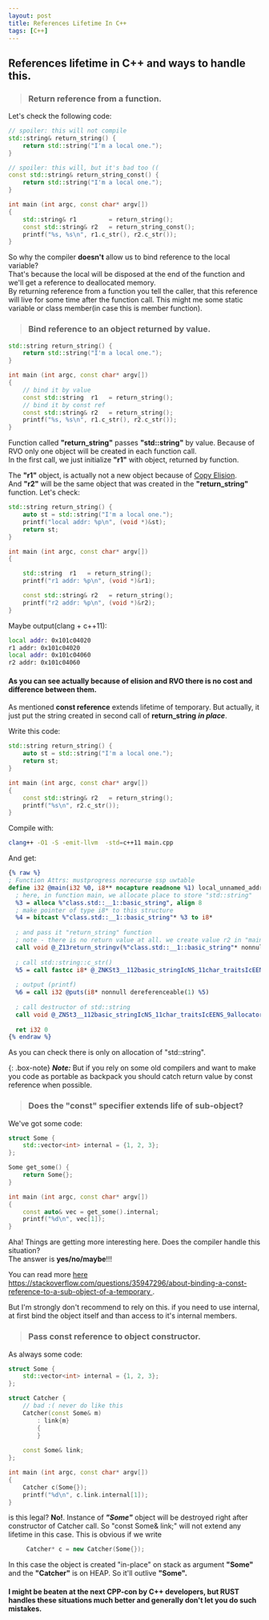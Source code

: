 ```yaml
---
layout: post
title: References Lifetime In C++
tags: [C++]
---
```


## References lifetime in C++ and ways to handle this.

> 
> ### Return reference from a function.
>

Let's check the following code:

```c++
// spoiler: this will not compile
std::string& return_string() {
    return std::string("I'm a local one.");
}

// spoiler: this will, but it's bad too ((
const std::string& return_string_const() {
    return std::string("I'm a local one.");
}

int main (int argc, const char* argv[])
{
    std::string& r1         = return_string();
    const std::string& r2   = return_string_const();    
    printf("%s, %s\n", r1.c_str(), r2.c_str());
}
```

So why the compiler **doesn't** allow us to bind reference to the local variable?  
That's  because the local will be disposed at the end of the function and we'll get a reference to deallocated memory.  
By returning reference from a function you tell the caller, that this reference will live for some time after the function call. This might me some static variable 
or class member(in case this is member function).

> 
> ### Bind reference to an object returned by value.
>

```c++
std::string return_string() {
    return std::string("I'm a local one.");
}

int main (int argc, const char* argv[])
{
    // bind it by value
    const std::string  r1   = return_string();    
    // bind it by const ref
    const std::string& r2   = return_string();
    printf("%s, %s\n", r1.c_str(), r2.c_str());
}
```

Function called __"return_string"__ passes __"std::string"__ by value. Because of RVO only one object will be created in each function call.  
In the first call, we just initialize __"r1"__ with object, returned by function. 


The __"r1"__ object, is actually not a new object because of [Copy Elision](https://en.cppreference.com/w/cpp/language/copy_elision).  
And __"r2"__ will be the same object that was created in the __"return_string"__ function. Let's check:

```c++
std::string return_string() {
    auto st = std::string("I'm a local one.");
    printf("local addr: %p\n", (void *)&st);
    return st;
}

int main (int argc, const char* argv[])
{

    std::string  r1   = return_string();
    printf("r1 addr: %p\n", (void *)&r1);

    const std::string& r2   = return_string();
    printf("r2 addr: %p\n", (void *)&r2);
}
```

Maybe output(clang + c++11):
```bash
local addr: 0x101c04020
r1 addr: 0x101c04020
local addr: 0x101c04060
r2 addr: 0x101c04060
```

#### As you can see actually because of elision and RVO there is no cost and difference between them.

As mentioned **const reference** extends lifetime of temporary. But actually, it just put the string created in second call of **return_string** ___in place___.  

Write this code: 

```c++
std::string return_string() {
    auto st = std::string("I'm a local one.");
    return st;
}

int main (int argc, const char* argv[])
{
    const std::string& r2   = return_string();    
    printf("%s\n", r2.c_str());
}
```
Compile with:
```bash
clang++ -O1 -S -emit-llvm  -std=c++11 main.cpp
```
And get:
```llvm
{% raw %}
; Function Attrs: mustprogress norecurse ssp uwtable
define i32 @main(i32 %0, i8** nocapture readnone %1) local_unnamed_addr #3 personality i8* bitcast (i32 (...)* @__gxx_personality_v0 to i8*) {
  ; here, in function main, we allocate place to store "std::string"
  %3 = alloca %"class.std::__1::basic_string", align 8
  ; make pointer of type i8* to this structure
  %4 = bitcast %"class.std::__1::basic_string"* %3 to i8*  
  
  ; and pass it "return_string" function
  ; note - there is no return value at all. we create value r2 in "main" frame.
  call void @_Z13return_stringv(%"class.std::__1::basic_string"* nonnull sret(%"class.std::__1::basic_string") align 8 %3)
  
  ; call std::string::c_str()
  %5 = call fastcc i8* @_ZNKSt3__112basic_stringIcNS_11char_traitsIcEENS_9allocatorIcEEE5c_strEv(%"class.std::__1::basic_string"* nonnull %3) #18
  
  ; output (printf)
  %6 = call i32 @puts(i8* nonnull dereferenceable(1) %5)
  
  ; call destructor of std::string
  call void @_ZNSt3__112basic_stringIcNS_11char_traitsIcEENS_9allocatorIcEEED1Ev(%"class.std::__1::basic_string"* nonnull %3) #18  
  
  ret i32 0
{% endraw %}  
```

As you can check there is only on allocation of "std::string".

{: .box-note}
**_Note:_** But if you rely on some old compilers and want to make you code as portable as backpack you should catch return value by const reference when possible.

> 
> ### Does the "const" specifier extends life of sub-object?
>

We've got some code:

```c++
struct Some {
    std::vector<int> internal = {1, 2, 3};
};

Some get_some() {
    return Some{};
}

int main (int argc, const char* argv[])
{
    const auto& vec = get_some().internal;
    printf("%d\n", vec[1]);
}
```

Aha! Things are getting more interesting here. Does the compiler handle this situation?  
The answer is **yes/no/maybe**!!!  

You can read more [here https://stackoverflow.com/questions/35947296/about-binding-a-const-reference-to-a-sub-object-of-a-temporary
](https://stackoverflow.com/questions/35947296/about-binding-a-const-reference-to-a-sub-object-of-a-temporary).  

But I'm strongly don't recommend to rely on this. if you need to use internal, at first bind the object itself and than access to it's internal members.

> 
> ### Pass const reference to object constructor.
>

As always some code:

```c++
struct Some {
    std::vector<int> internal = {1, 2, 3};
};

struct Catcher {
    // bad :( never do like this
    Catcher(const Some& m)
        : link{m}
        {
        }
    
    const Some& link;
};

int main (int argc, const char* argv[])
{    
    Catcher c(Some{});
    printf("%d\n", c.link.internal[1]);
}
```

is this legal? **No!**. Instance of ___"Some"___ object will be destroyed right after constructor of Catcher call. So "const Some& link;" will not extend any lifetime in this case. This is obvious if we write

```c++
     Catcher* c = new Catcher(Some{});
```
In this case the object is created "in-place" on stack as argument __"Some"__ and the __"Catcher"__ is on HEAP. So it'll outlive __"Some".__

#### I might be beaten at the next CPP-con by C++ developers, but RUST handles these situations much better and generally don't let you do such mistakes.